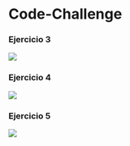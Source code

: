 # Code-Challenge


### Ejercicio 3

<a href="https://github.com/LaunchX-InnovaccionVirtual/MissionNodeJS/blob/main/semanas/semana_4/3_nuevo_feature_fizzbuzz_parte3.md" target="_blank"><img src="https://img.shields.io/badge/🔗link-LAUNCH X 2022-blue?style=for-the-badge"></a>

### Ejercicio 4

<a href="https://github.com/LaunchX-InnovaccionVirtual/MissionNodeJS/blob/main/semanas/semana_4/4_contribution.md" target="_blank"><img src="https://img.shields.io/badge/🔗link-LAUNCH X 2022-blue?style=for-the-badge"></a>

### Ejercicio 5

<a href="https://github.com/LaunchX-InnovaccionVirtual/MissionNodeJS/blob/main/semanas/semana_4/5_code_challenge.md" target="_blank"><img src="https://img.shields.io/badge/🔗link-LAUNCH X 2022-blue?style=for-the-badge"></a>
